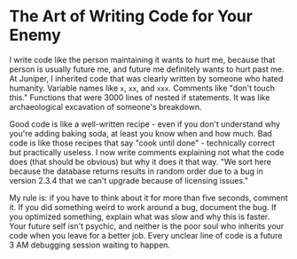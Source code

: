 ---
---
# The Art of Writing Code for Your Enemy

I write code like the person maintaining it wants to hurt me, because that person is usually future me, and future me definitely wants to hurt past me. At Juniper, I inherited code that was clearly written by someone who hated humanity. Variable names like `x`, `xx`, and `xxx`. Comments like "don't touch this." Functions that were 3000 lines of nested if statements. It was like archaeological excavation of someone's breakdown.

Good code is like a well-written recipe - even if you don't understand why you're adding baking soda, at least you know when and how much. Bad code is like those recipes that say "cook until done" - technically correct but practically useless. I now write comments explaining not what the code does (that should be obvious) but why it does it that way. "We sort here because the database returns results in random order due to a bug in version 2.3.4 that we can't upgrade because of licensing issues."

My rule is: if you have to think about it for more than five seconds, comment it. If you did something weird to work around a bug, document the bug. If you optimized something, explain what was slow and why this is faster. Your future self isn't psychic, and neither is the poor soul who inherits your code when you leave for a better job. Every unclear line of code is a future 3 AM debugging session waiting to happen.

